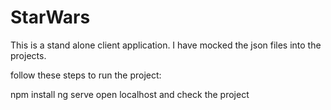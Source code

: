 # StarWars

This is a stand alone client application. I have mocked the json files into the projects.

follow these steps to run the project:

npm install
ng serve
open localhost and check the project
